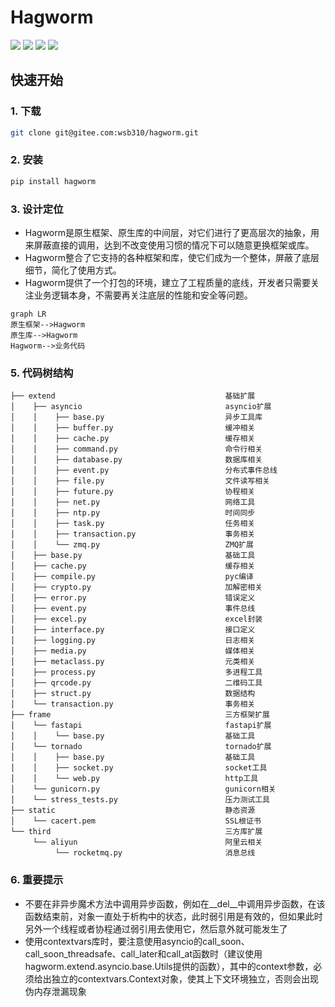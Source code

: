 # Hagworm

![](https://img.shields.io/pypi/v/hagworm.svg)
![](https://img.shields.io/pypi/format/hagworm.svg)
![](https://img.shields.io/pypi/implementation/hagworm.svg)
![](https://img.shields.io/pypi/pyversions/hagworm.svg)



## 快速开始



### 1. 下载

```bash
git clone git@gitee.com:wsb310/hagworm.git
```



### 2. 安装

```bash
pip install hagworm
```



### 3. 设计定位

* Hagworm是原生框架、原生库的中间层，对它们进行了更高层次的抽象，用来屏蔽直接的调用，达到不改变使用习惯的情况下可以随意更换框架或库。
* Hagworm整合了它支持的各种框架和库，使它们成为一个整体，屏蔽了底层细节，简化了使用方式。
* Hagworm提供了一个打包的环境，建立了工程质量的底线，开发者只需要关注业务逻辑本身，不需要再关注底层的性能和安全等问题。

```mermaid
graph LR
原生框架-->Hagworm
原生库-->Hagworm
Hagworm-->业务代码
```



### 5. 代码树结构

```text
├── extend                                      基础扩展
│    ├── asyncio                                asyncio扩展
│    │    ├── base.py                           异步工具库
│    │    ├── buffer.py                         缓冲相关
│    │    ├── cache.py                          缓存相关
│    │    ├── command.py                        命令行相关
│    │    ├── database.py                       数据库相关
│    │    ├── event.py                          分布式事件总线
│    │    ├── file.py                           文件读写相关
│    │    ├── future.py                         协程相关
│    │    ├── net.py                            网络工具
│    │    ├── ntp.py                            时间同步
│    │    ├── task.py                           任务相关
│    │    ├── transaction.py                    事务相关
│    │    └── zmq.py                            ZMQ扩展
│    ├── base.py                                基础工具
│    ├── cache.py                               缓存相关
│    ├── compile.py                             pyc编译
│    ├── crypto.py                              加解密相关
│    ├── error.py                               错误定义
│    ├── event.py                               事件总线
│    ├── excel.py                               excel封装
│    ├── interface.py                           接口定义
│    ├── logging.py                             日志相关
│    ├── media.py                               媒体相关
│    ├── metaclass.py                           元类相关
│    ├── process.py                             多进程工具
│    ├── qrcode.py                              二维码工具
│    ├── struct.py                              数据结构
│    └── transaction.py                         事务相关
├── frame                                       三方框架扩展
│    └── fastapi                                fastapi扩展
│    │    └── base.py                           基础工具
│    └── tornado                                tornado扩展
│    │    ├── base.py                           基础工具
│    │    ├── socket.py                         socket工具
│    │    └── web.py                            http工具
│    └── gunicorn.py                            gunicorn相关
│    └── stress_tests.py                        压力测试工具
├── static                                      静态资源
│    └── cacert.pem                             SSL根证书
└── third                                       三方库扩展
     └── aliyun                                 阿里云相关
          └── rocketmq.py                       消息总线
```



### 6. 重要提示

* 不要在非异步魔术方法中调用异步函数，例如在__del__中调用异步函数，在该函数结束前，对象一直处于析构中的状态，此时弱引用是有效的，但如果此时另外一个线程或者协程通过弱引用去使用它，然后意外就可能发生了
* 使用contextvars库时，要注意使用asyncio的call_soon、call_soon_threadsafe、call_later和call_at函数时（建议使用hagworm.extend.asyncio.base.Utils提供的函数），其中的context参数，必须给出独立的contextvars.Context对象，使其上下文环境独立，否则会出现伪内存泄漏现象
